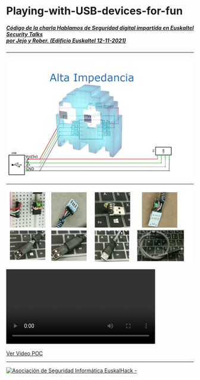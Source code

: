 # Playing-with-USB-devices-for-fun

##### [Código de la charla Hablamos de Seguridad digital impartida en Euskaltel Security Talks <br/> por Jejo y Rober. (Edificio Euskaltel 12-11-2021)](https://blog.euskaltel.com/hablamos-seguridad-digital-asociacion-euskalhack/)

___

![](./img/Animation_POC_bad_USB_cable_charger.gif) 
___

![](./img/POC_bad_USB_cable_charger.jpg) 




<video width="400" controls>
<source src="https://github.com/EuskalHack/Playing-with-USB-devices-for-fun/raw/main/img/POC_bad_USB_cable_charger.mp4" type="video/mp4">
Your browser does not support HTML video.
</video>


[Ver Video POC](https://github.com/EuskalHack/Playing-with-USB-devices-for-fun/raw/main/img/POC_bad_USB_cable_charger.mp4)

___

<a href="http://euskalhack.org/">
<img src="https://euskalhack.org/images/EuskalHack_Logo.png" alt="Asociación de Seguridad Informática EuskalHack - " />
</a>
